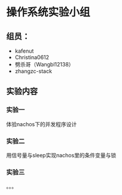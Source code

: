 # 操作系统实验小组
## 组员：
* kafenut
* Christina0612
* 劈杀哥（Wangbl12138）
* zhangzc-stack

## 实验内容
### 实验一
体验nachos下的并发程序设计

### 实验二
用信号量与sleep实现nachos里的条件变量与锁

### 实验三
。。。

